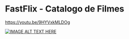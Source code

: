 # FastFlix - Catalogo de Filmes

https://youtu.be/9HYVxkMLDOg

[![IMAGE ALT TEXT HERE](https://img.youtube.com/vi/9HYVxkMLDOg/0.jpg)](https://www.youtube.com/watch?v=9HYVxkMLDOg)
